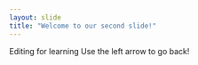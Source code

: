 ```yaml
---
layout: slide
title: "Welcome to our second slide!"
---
```

Editing for learning
Use the left arrow to go back!
